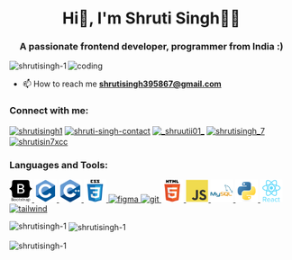 <h1 align="center">Hi👋, I'm Shruti Singh👧🏽</h1>
<h3 align="center">A passionate frontend developer, programmer from India :)</h3>
<img align="right" alt="coding" width="400" scr="![image](https://github.com/ShrutiSingh-1/ShrutiSingh-1/assets/98824644/705fc97c-5b49-47c2-ac1c-67b5acce0b2e)">


<p align="left"> <img src="https://komarev.com/ghpvc/?username=shrutisingh-1&label=Profile%20views&color=0e75b6&style=flat" alt="shrutisingh-1" /> </p>

- 📫 How to reach me **shrutisingh395867@gmail.com**

<h3 align="left">Connect with me:</h3>
<p align="left">
<a href="https://dev.to/shrutisingh1" target="blank"><img align="center" src="https://raw.githubusercontent.com/rahuldkjain/github-profile-readme-generator/master/src/images/icons/Social/devto.svg" alt="shrutisingh1" height="30" width="40" /></a>
<a href="https://linkedin.com/in/shruti-singh-contact" target="blank"><img align="center" src="https://raw.githubusercontent.com/rahuldkjain/github-profile-readme-generator/master/src/images/icons/Social/linked-in-alt.svg" alt="shruti-singh-contact" height="30" width="40" /></a>
<a href="https://instagram.com/_shruutii01_" target="blank"><img align="center" src="https://raw.githubusercontent.com/rahuldkjain/github-profile-readme-generator/master/src/images/icons/Social/instagram.svg" alt="_shruutii01_" height="30" width="40" /></a>
<a href="https://www.leetcode.com/shrutisingh_7" target="blank"><img align="center" src="https://raw.githubusercontent.com/rahuldkjain/github-profile-readme-generator/master/src/images/icons/Social/leet-code.svg" alt="shrutisingh_7" height="30" width="40" /></a>
<a href="https://auth.geeksforgeeks.org/user/shrutisin7xcc" target="blank"><img align="center" src="https://raw.githubusercontent.com/rahuldkjain/github-profile-readme-generator/master/src/images/icons/Social/geeks-for-geeks.svg" alt="shrutisin7xcc" height="30" width="40" /></a>
</p>

<h3 align="left">Languages and Tools:</h3>
<p align="left"> <a href="https://getbootstrap.com" target="_blank" rel="noreferrer"> <img src="https://raw.githubusercontent.com/devicons/devicon/master/icons/bootstrap/bootstrap-plain-wordmark.svg" alt="bootstrap" width="40" height="40"/> </a> <a href="https://www.cprogramming.com/" target="_blank" rel="noreferrer"> <img src="https://raw.githubusercontent.com/devicons/devicon/master/icons/c/c-original.svg" alt="c" width="40" height="40"/> </a> <a href="https://www.w3schools.com/cpp/" target="_blank" rel="noreferrer"> <img src="https://raw.githubusercontent.com/devicons/devicon/master/icons/cplusplus/cplusplus-original.svg" alt="cplusplus" width="40" height="40"/> </a> <a href="https://www.w3schools.com/css/" target="_blank" rel="noreferrer"> <img src="https://raw.githubusercontent.com/devicons/devicon/master/icons/css3/css3-original-wordmark.svg" alt="css3" width="40" height="40"/> </a> <a href="https://www.figma.com/" target="_blank" rel="noreferrer"> <img src="https://www.vectorlogo.zone/logos/figma/figma-icon.svg" alt="figma" width="40" height="40"/> </a> <a href="https://git-scm.com/" target="_blank" rel="noreferrer"> <img src="https://www.vectorlogo.zone/logos/git-scm/git-scm-icon.svg" alt="git" width="40" height="40"/> </a> <a href="https://www.w3.org/html/" target="_blank" rel="noreferrer"> <img src="https://raw.githubusercontent.com/devicons/devicon/master/icons/html5/html5-original-wordmark.svg" alt="html5" width="40" height="40"/> </a> <a href="https://developer.mozilla.org/en-US/docs/Web/JavaScript" target="_blank" rel="noreferrer"> <img src="https://raw.githubusercontent.com/devicons/devicon/master/icons/javascript/javascript-original.svg" alt="javascript" width="40" height="40"/> </a> <a href="https://www.mysql.com/" target="_blank" rel="noreferrer"> <img src="https://raw.githubusercontent.com/devicons/devicon/master/icons/mysql/mysql-original-wordmark.svg" alt="mysql" width="40" height="40"/> </a> <a href="https://www.python.org" target="_blank" rel="noreferrer"> <img src="https://raw.githubusercontent.com/devicons/devicon/master/icons/python/python-original.svg" alt="python" width="40" height="40"/> </a> <a href="https://reactjs.org/" target="_blank" rel="noreferrer"> <img src="https://raw.githubusercontent.com/devicons/devicon/master/icons/react/react-original-wordmark.svg" alt="react" width="40" height="40"/> </a> <a href="https://tailwindcss.com/" target="_blank" rel="noreferrer"> <img src="https://www.vectorlogo.zone/logos/tailwindcss/tailwindcss-icon.svg" alt="tailwind" width="40" height="40"/> </a> </p>

<p><img align="left" src="https://github-readme-stats.vercel.app/api/top-langs?username=shrutisingh-1&show_icons=true&locale=en&layout=compact" alt="shrutisingh-1" /></p>

<p>&nbsp;<img align="center" src="https://github-readme-stats.vercel.app/api?username=shrutisingh-1&show_icons=true&locale=en" alt="shrutisingh-1" /></p>

<p><img align="center" src="https://github-readme-streak-stats.herokuapp.com/?user=shrutisingh-1&" alt="shrutisingh-1" /></p>
